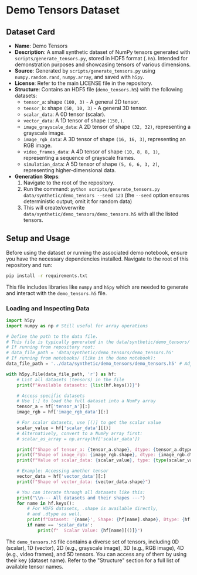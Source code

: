 # Demo Tensors Dataset

## Dataset Card

- **Name**: Demo Tensors
- **Description**: A small synthetic dataset of NumPy tensors generated with `scripts/generate_tensors.py`, stored in HDF5 format (`.h5`). Intended for demonstration purposes and showcasing tensors of various dimensions.
- **Source**: Generated by `scripts/generate_tensors.py` using `numpy.random.rand`, `numpy.array`, and saved with `h5py`.
- **License**: Refer to the main LICENSE file in the repository.
- **Structure**: Contains an HDF5 file (`demo_tensors.h5`) with the following datasets:
    - `tensor_a`: shape `(100, 3)` - A general 2D tensor.
    - `tensor_b`: shape `(50, 10, 3)` - A general 3D tensor.
    - `scalar_data`: A 0D tensor (scalar).
    - `vector_data`: A 1D tensor of shape `(150,)`.
    - `image_grayscale_data`: A 2D tensor of shape `(32, 32)`, representing a grayscale image.
    - `image_rgb_data`: A 3D tensor of shape `(16, 16, 3)`, representing an RGB image.
    - `video_frames_data`: A 4D tensor of shape `(10, 8, 8, 1)`, representing a sequence of grayscale frames.
    - `simulation_data`: A 5D tensor of shape `(5, 6, 6, 3, 2)`, representing higher-dimensional data.
- **Generation Steps**:
    1. Navigate to the root of the repository.
    2. Run the command: `python scripts/generate_tensors.py data/synthetic/demo_tensors --seed 123`
       (the `--seed` option ensures deterministic output; omit it for random data)
    3. This will create/overwrite `data/synthetic/demo_tensors/demo_tensors.h5` with all the listed tensors.

## Setup and Usage

Before using the dataset or running the associated demo notebook, ensure you have the necessary dependencies installed. Navigate to the root of this repository and run:
```bash
pip install -r requirements.txt
```

This file includes libraries like `numpy` and `h5py` which are needed to generate and interact with the `demo_tensors.h5` file.

### Loading and Inspecting Data

```python
import h5py
import numpy as np # Still useful for array operations

# Define the path to the data file.
# This file is typically generated in the data/synthetic/demo_tensors/ directory.
# If running from repository root:
# data_file_path = 'data/synthetic/demo_tensors/demo_tensors.h5'
# If running from notebooks/ (like in the demo notebook):
data_file_path = '../data/synthetic/demo_tensors/demo_tensors.h5' # Adjust path as needed

with h5py.File(data_file_path, 'r') as hf:
    # List all datasets (tensors) in the file
    print(f"Available datasets: {list(hf.keys())}")

    # Access specific datasets
    # Use [:] to load the full dataset into a NumPy array
    tensor_a = hf['tensor_a'][:]
    image_rgb = hf['image_rgb_data'][:]

    # For scalar datasets, use [()] to get the scalar value
    scalar_value = hf['scalar_data'][()]
    # Alternatively, convert to a NumPy array first:
    # scalar_as_array = np.array(hf['scalar_data'])

    print(f"Shape of tensor_a: {tensor_a.shape}, dtype: {tensor_a.dtype}")
    print(f"Shape of image_rgb: {image_rgb.shape}, dtype: {image_rgb.dtype}")
    print(f"Value of scalar_data: {scalar_value}, type: {type(scalar_value)}")

    # Example: Accessing another tensor
    vector_data = hf['vector_data'][:]
    print(f"Shape of vector_data: {vector_data.shape}")

    # You can iterate through all datasets like this:
    print("\\n--- All datasets and their shapes ---")
    for name in hf.keys():
        # For HDF5 datasets, .shape is available directly,
        # and .dtype as well.
        print(f"Dataset: '{name}', Shape: {hf[name].shape}, Dtype: {hf[name].dtype}")
        if name == 'scalar_data':
            print(f"  Scalar Value: {hf[name][()]}")
```
The `demo_tensors.h5` file contains a diverse set of tensors, including 0D (scalar), 1D (vector), 2D (e.g., grayscale image), 3D (e.g., RGB image), 4D (e.g., video frames), and 5D tensors. You can access any of them by using their key (dataset name). Refer to the "Structure" section for a full list of available tensor names.
